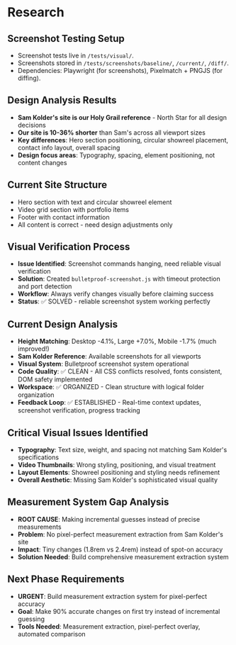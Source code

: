 # Research

## Screenshot Testing Setup
- Screenshot tests live in `/tests/visual/`.
- Screenshots stored in `/tests/screenshots/baseline/`, `/current/`, `/diff/`.
- Dependencies: Playwright (for screenshots), Pixelmatch + PNGJS (for diffing).

## Design Analysis Results
- **Sam Kolder's site is our Holy Grail reference** - North Star for all design decisions
- **Our site is 10-36% shorter** than Sam's across all viewport sizes
- **Key differences**: Hero section positioning, circular showreel placement, contact info layout, overall spacing
- **Design focus areas**: Typography, spacing, element positioning, not content changes

## Current Site Structure
- Hero section with text and circular showreel element
- Video grid section with portfolio items
- Footer with contact information
- All content is correct - need design adjustments only

## Visual Verification Process
- **Issue Identified**: Screenshot commands hanging, need reliable visual verification
- **Solution**: Created `bulletproof-screenshot.js` with timeout protection and port detection
- **Workflow**: Always verify changes visually before claiming success
- **Status**: ✅ SOLVED - reliable screenshot system working perfectly

## Current Design Analysis
- **Height Matching**: Desktop -4.1%, Large +7.0%, Mobile -1.7% (much improved!)
- **Sam Kolder Reference**: Available screenshots for all viewports
- **Visual System**: Bulletproof screenshot system operational
- **Code Quality**: ✅ CLEAN - All CSS conflicts resolved, fonts consistent, DOM safety implemented
- **Workspace**: ✅ ORGANIZED - Clean structure with logical folder organization
- **Feedback Loop**: ✅ ESTABLISHED - Real-time context updates, screenshot verification, progress tracking

## Critical Visual Issues Identified
- **Typography**: Text size, weight, and spacing not matching Sam Kolder's specifications
- **Video Thumbnails**: Wrong styling, positioning, and visual treatment
- **Layout Elements**: Showreel positioning and styling needs refinement
- **Overall Aesthetic**: Missing Sam Kolder's sophisticated visual quality

## Measurement System Gap Analysis
- **ROOT CAUSE**: Making incremental guesses instead of precise measurements
- **Problem**: No pixel-perfect measurement extraction from Sam Kolder's site
- **Impact**: Tiny changes (1.8rem vs 2.4rem) instead of spot-on accuracy
- **Solution Needed**: Build comprehensive measurement extraction system

## Next Phase Requirements
- **URGENT**: Build measurement extraction system for pixel-perfect accuracy
- **Goal**: Make 90% accurate changes on first try instead of incremental guessing
- **Tools Needed**: Measurement extraction, pixel-perfect overlay, automated comparison